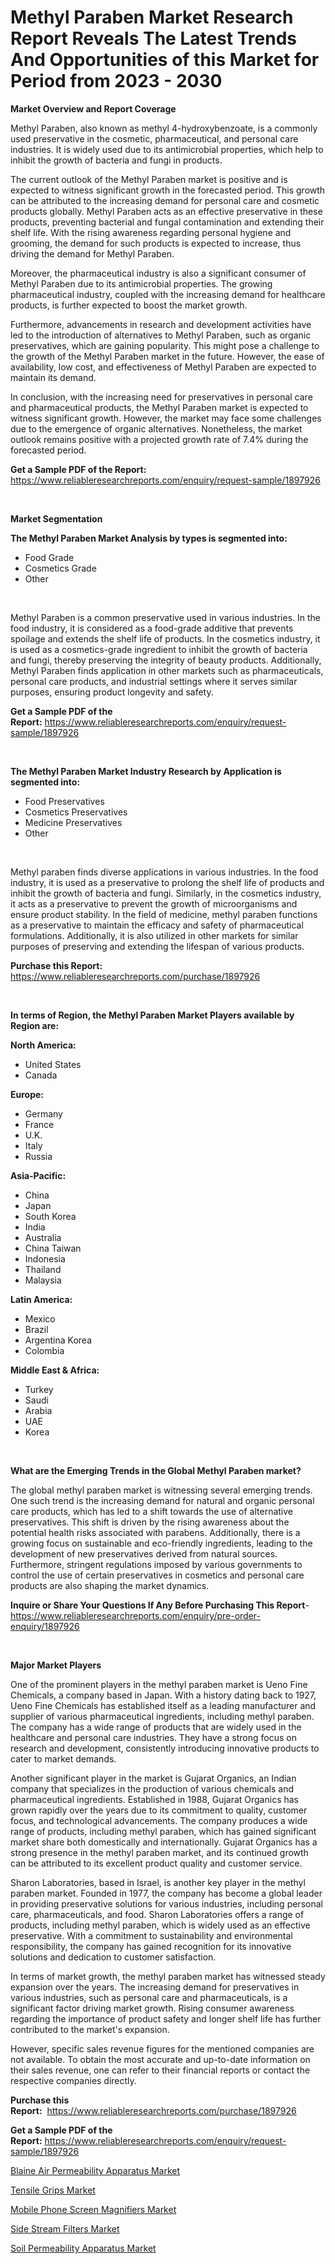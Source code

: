 <p><h1>Methyl Paraben Market Research Report Reveals The Latest Trends And Opportunities of this Market for Period from 2023 - 2030</h1></p><p><strong>Market Overview and Report Coverage</strong></p>
<p><p>Methyl Paraben, also known as methyl 4-hydroxybenzoate, is a commonly used preservative in the cosmetic, pharmaceutical, and personal care industries. It is widely used due to its antimicrobial properties, which help to inhibit the growth of bacteria and fungi in products.</p><p>The current outlook of the Methyl Paraben market is positive and is expected to witness significant growth in the forecasted period. This growth can be attributed to the increasing demand for personal care and cosmetic products globally. Methyl Paraben acts as an effective preservative in these products, preventing bacterial and fungal contamination and extending their shelf life. With the rising awareness regarding personal hygiene and grooming, the demand for such products is expected to increase, thus driving the demand for Methyl Paraben.</p><p>Moreover, the pharmaceutical industry is also a significant consumer of Methyl Paraben due to its antimicrobial properties. The growing pharmaceutical industry, coupled with the increasing demand for healthcare products, is further expected to boost the market growth.</p><p>Furthermore, advancements in research and development activities have led to the introduction of alternatives to Methyl Paraben, such as organic preservatives, which are gaining popularity. This might pose a challenge to the growth of the Methyl Paraben market in the future. However, the ease of availability, low cost, and effectiveness of Methyl Paraben are expected to maintain its demand.</p><p>In conclusion, with the increasing need for preservatives in personal care and pharmaceutical products, the Methyl Paraben market is expected to witness significant growth. However, the market may face some challenges due to the emergence of organic alternatives. Nonetheless, the market outlook remains positive with a projected growth rate of 7.4% during the forecasted period.</p></p>
<p><strong>Get a Sample PDF of the Report:</strong> <a href="https://www.reliableresearchreports.com/enquiry/request-sample/1897926">https://www.reliableresearchreports.com/enquiry/request-sample/1897926</a></p>
<p>&nbsp;</p>
<p><strong>Market Segmentation</strong></p>
<p><strong>The Methyl Paraben Market Analysis by types is segmented into:</strong></p>
<p><ul><li>Food Grade</li><li>Cosmetics Grade</li><li>Other</li></ul></p>
<p>&nbsp;</p>
<p><p>Methyl Paraben is a common preservative used in various industries. In the food industry, it is considered as a food-grade additive that prevents spoilage and extends the shelf life of products. In the cosmetics industry, it is used as a cosmetics-grade ingredient to inhibit the growth of bacteria and fungi, thereby preserving the integrity of beauty products. Additionally, Methyl Paraben finds application in other markets such as pharmaceuticals, personal care products, and industrial settings where it serves similar purposes, ensuring product longevity and safety.</p></p>
<p><strong>Get a Sample PDF of the Report:</strong>&nbsp;<a href="https://www.reliableresearchreports.com/enquiry/request-sample/1897926">https://www.reliableresearchreports.com/enquiry/request-sample/1897926</a></p>
<p>&nbsp;</p>
<p><strong>The Methyl Paraben Market Industry Research by Application is segmented into:</strong></p>
<p><ul><li>Food Preservatives</li><li>Cosmetics Preservatives</li><li>Medicine Preservatives</li><li>Other</li></ul></p>
<p>&nbsp;</p>
<p><p>Methyl paraben finds diverse applications in various industries. In the food industry, it is used as a preservative to prolong the shelf life of products and inhibit the growth of bacteria and fungi. Similarly, in the cosmetics industry, it acts as a preservative to prevent the growth of microorganisms and ensure product stability. In the field of medicine, methyl paraben functions as a preservative to maintain the efficacy and safety of pharmaceutical formulations. Additionally, it is also utilized in other markets for similar purposes of preserving and extending the lifespan of various products.</p></p>
<p><strong>Purchase this Report:</strong>&nbsp; <a href="https://www.reliableresearchreports.com/purchase/1897926">https://www.reliableresearchreports.com/purchase/1897926</a></p>
<p>&nbsp;</p>
<p><strong>In terms of Region, the Methyl Paraben Market Players available by Region are:</strong></p>
<p>
    <p> <strong> North America: </strong>
        <ul>
            <li>United States</li>
            <li>Canada</li>
        </ul>
        </p> 
    <p> <strong> Europe: </strong>
        <ul>
            <li>Germany</li>
            <li>France</li>
            <li>U.K.</li>
            <li>Italy</li>
            <li>Russia</li>
        </ul>
        </p> 
    <p> <strong> Asia-Pacific: </strong>
        <ul>
            <li>China</li>
            <li>Japan</li>
            <li>South Korea</li>
            <li>India</li>
            <li>Australia</li>
            <li>China Taiwan</li>
            <li>Indonesia</li>
            <li>Thailand</li>
            <li>Malaysia</li>
        </ul>
        </p> 
    <p> <strong> Latin America: </strong>
        <ul>
            <li>Mexico</li>
            <li>Brazil</li>
            <li>Argentina Korea</li>
            <li>Colombia</li>
        </ul>
        </p> 
    <p> <strong> Middle East & Africa: </strong>
        <ul>
            <li>Turkey</li>
            <li>Saudi</li>
            <li>Arabia</li>
            <li>UAE</li>
            <li>Korea</li>
        </ul>
    </p>
    </p>
<p>&nbsp;</p>
<p><strong>What are the Emerging Trends in the Global Methyl Paraben market?</strong></p>
<p><p>The global methyl paraben market is witnessing several emerging trends. One such trend is the increasing demand for natural and organic personal care products, which has led to a shift towards the use of alternative preservatives. This shift is driven by the rising awareness about the potential health risks associated with parabens. Additionally, there is a growing focus on sustainable and eco-friendly ingredients, leading to the development of new preservatives derived from natural sources. Furthermore, stringent regulations imposed by various governments to control the use of certain preservatives in cosmetics and personal care products are also shaping the market dynamics.</p></p>
<p><strong>Inquire or Share Your Questions If Any Before Purchasing This Report</strong>- <a href="https://www.reliableresearchreports.com/enquiry/pre-order-enquiry/1897926">https://www.reliableresearchreports.com/enquiry/pre-order-enquiry/1897926</a></p>
<p>&nbsp;</p>
<p><strong>Major Market Players</strong></p>
<p><p>One of the prominent players in the methyl paraben market is Ueno Fine Chemicals, a company based in Japan. With a history dating back to 1927, Ueno Fine Chemicals has established itself as a leading manufacturer and supplier of various pharmaceutical ingredients, including methyl paraben. The company has a wide range of products that are widely used in the healthcare and personal care industries. They have a strong focus on research and development, consistently introducing innovative products to cater to market demands. </p><p>Another significant player in the market is Gujarat Organics, an Indian company that specializes in the production of various chemicals and pharmaceutical ingredients. Established in 1988, Gujarat Organics has grown rapidly over the years due to its commitment to quality, customer focus, and technological advancements. The company produces a wide range of products, including methyl paraben, which has gained significant market share both domestically and internationally. Gujarat Organics has a strong presence in the methyl paraben market, and its continued growth can be attributed to its excellent product quality and customer service.</p><p>Sharon Laboratories, based in Israel, is another key player in the methyl paraben market. Founded in 1977, the company has become a global leader in providing preservative solutions for various industries, including personal care, pharmaceuticals, and food. Sharon Laboratories offers a range of products, including methyl paraben, which is widely used as an effective preservative. With a commitment to sustainability and environmental responsibility, the company has gained recognition for its innovative solutions and dedication to customer satisfaction.</p><p>In terms of market growth, the methyl paraben market has witnessed steady expansion over the years. The increasing demand for preservatives in various industries, such as personal care and pharmaceuticals, is a significant factor driving market growth. Rising consumer awareness regarding the importance of product safety and longer shelf life has further contributed to the market's expansion.</p><p>However, specific sales revenue figures for the mentioned companies are not available. To obtain the most accurate and up-to-date information on their sales revenue, one can refer to their financial reports or contact the respective companies directly.</p></p>
<p><strong>Purchase this Report:</strong>&nbsp;&nbsp;<a href="https://www.reliableresearchreports.com/purchase/1897926">https://www.reliableresearchreports.com/purchase/1897926</a></p>
<p></p>
<p><strong>Get a Sample PDF of the Report:</strong>&nbsp;<a href="https://www.reliableresearchreports.com/enquiry/request-sample/1897926">https://www.reliableresearchreports.com/enquiry/request-sample/1897926</a></p>
<p><p><a href="https://medium.com/@soledadhane827/blaine-air-permeability-apparatus-market-exploring-market-share-market-trends-and-future-growth-f963eafef98f">Blaine Air Permeability Apparatus Market</a></p><p><a href="https://medium.com/@vallieemard78/tensile-grips-market-size-cagr-trends-2024-2030-46431e96de21">Tensile Grips Market</a></p><p><a href="https://medium.com/@soledadroob625/mobile-phone-screen-magnifiers-market-competitive-analysis-market-trends-and-forecast-to-2030-7817b26870b9">Mobile Phone Screen Magnifiers Market</a></p><p><a href="https://medium.com/@marcoshoppe2023/side-stream-filters-market-analysis-its-cagr-market-segmentation-and-global-industry-overview-3d215e499431">Side Stream Filters Market</a></p><p><a href="https://medium.com/@elzaziemann1943/soil-permeability-apparatus-market-share-evolution-and-market-growth-trends-2023-2030-0a72308d270b">Soil Permeability Apparatus Market</a></p></p>